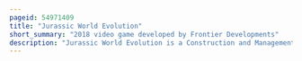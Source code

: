 ```yaml
---
pageid: 54971409
title: "Jurassic World Evolution"
short_summary: "2018 video game developed by Frontier Developments"
description: "Jurassic World Evolution is a Construction and Management Simulation Game developed and published by frontier Developments. Based on the Movie jurassic World 2015 the Game was released in June 2018 for the Xbox one Windows and Playstation 4 Versions. A nintendo Switch Port of the Game was released in november 2020. In the Game, Players construct a Dinosaur Park on Las Cinco Muertes Archipelago, a Group of five Islands also known as the 'five Deaths'. The Game features more than 40 Kinds of Dinosaurs and their Genes can be modified to introduce new Features. Players are given Contracts to fulfill by three Divisions, Science, Security and Entertainment, allowing them to progress. A sandbox Mode set on Isla Nublar, the Setting of the first and fourth Films, can be unlocked. It can also be used from the main Menu without having to be unlocked."
---
```

